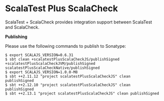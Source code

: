 # ScalaTest Plus ScalaCheck
ScalaTest + ScalaCheck provides integration support between ScalaTest and ScalaCheck.

**Publishing**

Please use the following commands to publish to Sonatype: 

```
$ export SCALAJS_VERSION=0.6.31
$ sbt clean +scalatestPlusScalaCheckJS/publishSigned +scalatestPlusScalaCheckJVM/publishSigned scalatestPlusScalaCheckNative/publishSigned
$ export SCALAJS_VERSION=1.0.0-M8
$ sbt ++2.11.12 "project scalatestPlusScalaCheckJS" clean publishSigned
$ sbt ++2.12.10 "project scalatestPlusScalaCheckJS" clean publishSigned
$ sbt ++2.13.1 "project scalatestPlusScalaCheckJS" clean publishSigned
```
